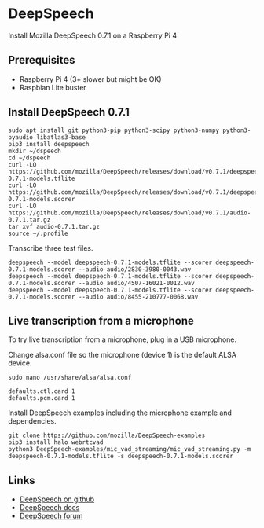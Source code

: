 # DeepSpeech
Install Mozilla DeepSpeech 0.7.1 on a Raspberry Pi 4

## Prerequisites
* Raspberry Pi 4 (3+ slower but might be OK)
* Raspbian Lite buster

## Install DeepSpeech 0.7.1
```
sudo apt install git python3-pip python3-scipy python3-numpy python3-pyaudio libatlas3-base
pip3 install deepspeech
mkdir ~/dspeech
cd ~/dspeech
curl -LO https://github.com/mozilla/DeepSpeech/releases/download/v0.7.1/deepspeech-0.7.1-models.tflite
curl -LO https://github.com/mozilla/DeepSpeech/releases/download/v0.7.1/deepspeech-0.7.1-models.scorer
curl -LO https://github.com/mozilla/DeepSpeech/releases/download/v0.7.1/audio-0.7.1.tar.gz
tar xvf audio-0.7.1.tar.gz
source ~/.profile
```

Transcribe three test files.

```
deepspeech --model deepspeech-0.7.1-models.tflite --scorer deepspeech-0.7.1-models.scorer --audio audio/2830-3980-0043.wav
deepspeech --model deepspeech-0.7.1-models.tflite --scorer deepspeech-0.7.1-models.scorer --audio audio/4507-16021-0012.wav
deepspeech --model deepspeech-0.7.1-models.tflite --scorer deepspeech-0.7.1-models.scorer --audio audio/8455-210777-0068.wav
```

## Live transcription from a microphone

To try live transcription from a microphone, plug in a USB microphone.

Change alsa.conf file so the microphone (device 1) is the default ALSA device.

```
sudo nano /usr/share/alsa/alsa.conf
```

```
defaults.ctl.card 1
defaults.pcm.card 1
```

Install DeepSpeech examples including the microphone example and dependencies.

```
git clone https://github.com/mozilla/DeepSpeech-examples
pip3 install halo webrtcvad
python3 DeepSpeech-examples/mic_vad_streaming/mic_vad_streaming.py -m deepspeech-0.7.1-models.tflite -s deepspeech-0.7.1-models.scorer
```

## Links
* [DeepSpeech on github](https://github.com/mozilla/DeepSpeech)
* [DeepSpeech docs](https://deepspeech.readthedocs.io/en/v0.7.1/?badge=latest)
* [DeepSpeech forum](https://discourse.mozilla.org/c/deep-speech/247)
